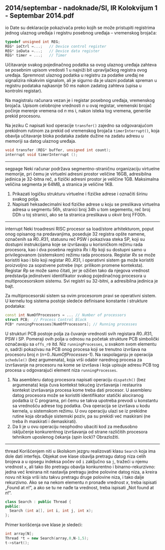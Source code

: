 2014/septembar - nadoknade/SI, IR Kolokvijum 1 - Septembar 2014.pdf
--------------------------------------------------------------------------------
io
Date su deklaracije pokazivača preko kojih se može pristupiti registrima jednog ulaznog
uređaja i registru posebnog uređaja – vremenskog brojača:
```cpp
typedef unsigned int REG;
REG* ioCtrl =...;   // Device control register
REG* ioData =...;   // Device data register
REG* timer = ...;   // Timer
```
Učitavanje svakog pojedinačnog podatka sa ovog ulaznog uređaja zahteva se posebnim
upisom vredosti 1 u najniži bit upravljačkog registra ovog uređaja. Spremnost ulaznog
podatka u registru za podatke uređaj ne signalizira nikakvim signalom, ali je sigurno da je
ulazni podatak spreman u registru podataka najkasnije 50 ms nakon zadatog zahteva (upisa u
kontrolni registar).

Na magistralu računara vezan je i registar posebnog uređaja, vremenskog brojača. Upisom
celobrojne vrednosti *n* u ovaj registar, vremenski brojač počinje merenje vremena od *n* ms i, nakon isteka tog vremena, generiše prekid procesoru.

Na jeziku C napisati kod operacije `transfer()`  zajedno sa odgovarajućom prekidnom
rutinom za prekid od vremenskog brojača `timerInterrupt()`, koja obavlja učitavanje bloka
podataka zadate dužine na zadatu adresu u memoriji sa datog ulaznog uređaja.
```cpp
void transfer (REG* buffer, unsigned int count);
interrupt void timerInterrupt ();
```

--------------------------------------------------------------------------------
segpage
Neki računar podržava segmentno-straničnu organizaciju virtuelne memorije, pri čemu je
virtuelni adresni prostor veličine 16GB, adresibilna jedinica je 32-bitna reč, a fizički adresni
prostor je veličine 1GB. Maksimalna veličina segmenta je 64MB, a stranica je veličine 1KB.

1. Prikazati logičku strukturu virtuelne i fizičke adrese i označiti širinu svakog polja.
2. Napisati heksadecimalni kod fizičke adrese u koju se preslikava virtuelna adresa u
segmentu 56h, stranici broj 34h u tom segementu, reč broj DDh u toj stranici, ako se ta
stranica preslikava u okvir broj FF00h.

--------------------------------------------------------------------------------
interrupt
Neki troadresni RISC procesor sa load/store arhitekturom, poput onog opisanog na
predavanjima, poseduje 32 registra opšte namene, označenih sa *R*0..*R*31, statusnu reč PSW i
pokazivaa steka SP, koji su dostupni instrukcijama koje se izvršavaju u korisničkom režimu
rada procesora, kao i dva posebna registra *R*x i *R*p koji su dostupni samo u privilegovanom
(sistemskom) režimu rada procesora. Registar *R*x se može koristiti kao i bilo koji registar
*R*0..*R*31, i operativni sistem ga može koristiti proizvoljno za sopstvene potrebe (npr. prilikom
promene konteksta). Registar *R*p se može samo čitati, jer je ožičen tako da njegova vrednost
predstavlja jedinstveni identifikator svakog pojedinačnog procesora u multiprocesorskom
sistemu. Svi registri su 32-bitni, a adresibilna jedinica je bajt.

Za multiprocesorski sistem sa ovim procesorom pravi se operativni sistem. U kernelu tog
sistema postoje sledeće definisane konstante i strukture podataka:
```cpp
const int NumOfProcessors = ... // Number of processors
struct PCB;  // Process Control Block
PCB* runningProcesses[NumOfProcessors]; // Running processes
```
U strukturi PCB postoje polja za čuvanje vrednosti svih registara *R*0..*R*31, PSW i SP.
Pomeraji ovih polja u odnosu na početak strukture PCB simbolički označavaju sa `offs_r0`
itd. Niz `runningProcesses`, u svakom svom elementu *n*, sadrži pokazivau na PCB onog
procesa koji se trenutno izvršava na procesoru broj *n* (*n*=0..*NumOfProcesses*-1). Na
raspolaganju je operacija `schedule()`  (bez argumenata), koja vrši odabir narednog procesa
za izvršavanje na procesoru na kome se izvršava i koja upisuje adresu PCB tog procesa u
odgovarajući element niza `runningProcesses`.

1. Na asembleru datog procesora napisati operaciju `dispatch()` (bez argumenata) koja
čuva kontekst tekućeg izvršavanja i restaurira kontekst izvršavanja procesa kome treba dati
procesor. U asembleru datog procesora može se koristiti identifikator statički alociranog
podatka iz C programa, pri čemu se takva upotreba prevodi u konstantu sa vrednošću adrese
tog podatka. Ova operacija se izvršava u kodu kernela, u sistemskom režimu. U ovu operaciju
ulazi se iz prekidne rutine koja obrađuje sistemski poziv, pa su prekidi već maskirani (ne treba
ih maskirati i demaskirati).
2. Da li je u ovu operaciju neophodno ubaciti kod za međusobno isključenje
konkurentnog izvršavanja od strane različitih procesora tehnikom uposlenog čekanja (*spin lock*)? Obrazložiti.

--------------------------------------------------------------------------------
thread
Korišćenjem niti u školskom jezgru realizovati klasu `Search` koja ima dole dati interfejs.
Objekat ove klase obavlja pretragu datog niza celih brojeva a u opsegu indeksa počev od `i`
zaključno sa `j`, tražeći u njemu vrednost `x`, ali tako što pretragu obavlja konkurentno i
binarno-rekurzivno: jedna već kreirana nit nastavlja pretragu jedne polovine datog niza, a
kreira novu nit koja vrši istu takvu pretragu druge polovine niza, i tako dalje rekurzivno. Ako
se na nekom elementu *n* pronađe vrednost *x*, treba ispisati „Found at *n*!“, a ako se tu ne nađe
ta vrednost, treba ispisati „Not found at *n*!“.
```cpp
class Search : public Thread {
public:
  Search (int a[], int i, int j, int x);
};
```
Primer korišćenja ove klase je sledeći:
```cpp
int array[N];
Thread *t = new Search(array,0,N-1,5);
t->start();
```
